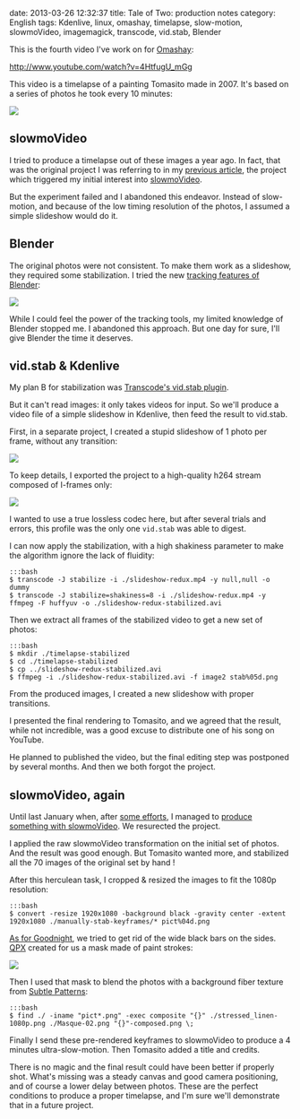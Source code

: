 date: 2013-03-26 12:32:37
title: Tale of Two: production notes
category: English
tags: Kdenlive, linux, omashay, timelapse, slow-motion, slowmoVideo, imagemagick, transcode, vid.stab, Blender

This is the fourth video I've work on for [Omashay](http://omashay.com):

http://www.youtube.com/watch?v=4HtfugU_mGg

This video is a timelapse of a painting Tomasito made in 2007. It's based on a series of photos he took every 10 minutes:

![](/uploads/2012/tale-of-two-timelapse.png)


## slowmoVideo

I tried to produce a timelapse out of these images a year ago. In fact, that was the original project I was referring to in my [previous article](http://kevin.deldycke.com/2013/03/goodnight-video/), the project which triggered my initial interest into [slowmoVideo](http://slowmovideo.granjow.net/).

But the experiment failed and I abandoned this endeavor. Instead of slow-motion, and because of the low timing resolution of the photos, I assumed a simple slideshow would do it.


## Blender

The original photos were not consistent. To make them work as a slideshow, they required some stabilization. I tried the new [tracking features of Blender](http://wiki.blender.org/index.php/Doc:2.6/Manual/Motion_Tracking):

![](/uploads/2013/blender-timlapse-stabilization.jpg)

While I could feel the power of the tracking tools, my limited knowledge of Blender stopped me. I abandoned this approach. But one day for sure, I'll give Blender the time it deserves.


## vid.stab & Kdenlive

My plan B for stabilization was [Transcode's vid.stab plugin](http://kevin.deldycke.com/2012/02/stabilizing-cute-baby-goats/).

But it can't read images: it only takes videos for input. So we'll produce a video file of a simple slideshow in Kdenlive, then feed the result to vid.stab.

First, in a separate project, I created a stupid slideshow of 1 photo per frame, without any transition:

![](/uploads/2012/redux-generation.png)

To keep details, I exported the project to a high-quality h264 stream composed of I-frames only:

![](/uploads/2012/export.png)

I wanted to use a true lossless codec here, but after several trials and errors, this profile was the only one <code>vid.stab</code> was able to digest.

I can now apply the stabilization, with a high shakiness parameter to make the algorithm ignore the lack of fluidity:

    :::bash
    $ transcode -J stabilize -i ./slideshow-redux.mp4 -y null,null -o dummy
    $ transcode -J stabilize=shakiness=8 -i ./slideshow-redux.mp4 -y ffmpeg -F huffyuv -o ./slideshow-redux-stabilized.avi

Then we extract all frames of the stabilized video to get a new set of photos:

    :::bash
    $ mkdir ./timelapse-stabilized
    $ cd ./timelapse-stabilized
    $ cp ../slideshow-redux-stabilized.avi
    $ ffmpeg -i ./slideshow-redux-stabilized.avi -f image2 stab%05d.png

From the produced images, I created a new slideshow with proper transitions.

I presented the final rendering to Tomasito, and we agreed that the result, while not incredible, was a good excuse to distribute one of his song on YouTube.

He planned to published the video, but the final editing step was postponed by several months. And then we both forgot the project.


## slowmoVideo, again

Until last January when, after [some efforts](http://kevin.deldycke.com/2013/02/slowmo-video-ubuntu-12-10/), I managed to [produce something with slowmoVideo](http://kevin.deldycke.com/2013/03/goodnight-video/). We resurected the project.

I applied the raw slowmoVideo transformation on the initial set of photos. And the result was good enough. But Tomasito wanted more, and stabilized all the 70 images of the original set by hand !

After this herculean task, I cropped & resized the images to fit the 1080p resolution:

    :::bash
    $ convert -resize 1920x1080 -background black -gravity center -extent 1920x1080 ./manually-stab-keyframes/* pict%04d.png

[As for Goodnight](http://kevin.deldycke.com/2013/03/goodnight-video/), we tried to get rid of the wide black bars on the sides. [QPX](http://wqpx.wordpress.com) created for us a mask made of paint strokes:

![](/uploads/2013/video-mask.png)

Then I used that mask to blend the photos with a background fiber texture from [Subtle Patterns](http://subtlepatterns.com):

    :::bash
    $ find ./ -iname "pict*.png" -exec composite "{}" ./stressed_linen-1080p.png ./Masque-02.png "{}"-composed.png \;

Finally I send these pre-rendered keyframes to slowmoVideo to produce a 4 minutes ultra-slow-motion. Then Tomasito added a title and credits.

There is no magic and the final result could have been better if properly shot. What's missing was a steady canvas and good camera positioning, and of course a lower delay between photos. These are the perfect conditions to produce a proper timelapse, and I'm sure we'll demonstrate that in a future project.
